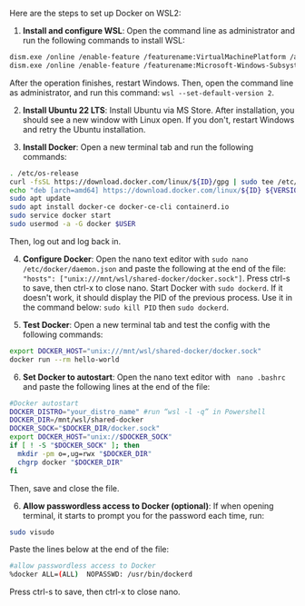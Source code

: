 Here are the steps to set up Docker on WSL2:

1. **Install and configure WSL**: Open the command line as administrator and run the following commands to install WSL:

```bash
dism.exe /online /enable-feature /featurename:VirtualMachinePlatform /all /norestart
dism.exe /online /enable-feature /featurename:Microsoft-Windows-Subsystem-Linux /all /norestart
```
After the operation finishes, restart Windows. Then, open the command line as administrator, and run this command: `wsl --set-default-version 2`.

2. **Install Ubuntu 22 LTS**: Install Ubuntu via MS Store. After installation, you should see a new window with Linux open. If you don't, restart Windows and retry the Ubuntu installation.

3. **Install Docker**: Open a new terminal tab and run the following commands:

```bash
. /etc/os-release
curl -fsSL https://download.docker.com/linux/${ID}/gpg | sudo tee /etc/apt/trusted.gpg.d/docker.asc
echo "deb [arch=amd64] https://download.docker.com/linux/${ID} ${VERSION_CODENAME} stable" | sudo tee /etc/apt/sources.list.d/docker.list
sudo apt update
sudo apt install docker-ce docker-ce-cli containerd.io
sudo service docker start
sudo usermod -a -G docker $USER
```

Then, log out and log back in.

4. **Configure Docker**: Open the nano text editor with `sudo nano /etc/docker/daemon.json` and paste the following at the end of the file: `"hosts": ["unix:///mnt/wsl/shared-docker/docker.sock"]`. Press ctrl-s to save, then ctrl-x to close nano. Start Docker with `sudo dockerd`. If it doesn't work, it should display the PID of the previous process. Use it in the command below: `sudo kill PID` then `sudo dockerd`.

5. **Test Docker**: Open a new terminal tab and test the config with the following commands:

```bash
export DOCKER_HOST="unix:///mnt/wsl/shared-docker/docker.sock"
docker run --rm hello-world
```
6. **Set Docker to autostart**: Open the nano text editor with ` nano .bashrc` and paste the following lines at the end of the file:

```bash
#Docker autostart
DOCKER_DISTRO="your_distro_name" #run “wsl -l -q” in Powershell
DOCKER_DIR=/mnt/wsl/shared-docker
DOCKER_SOCK="$DOCKER_DIR/docker.sock"
export DOCKER_HOST="unix://$DOCKER_SOCK"
if [ ! -S "$DOCKER_SOCK" ]; then
  mkdir -pm o=,ug=rwx "$DOCKER_DIR"
  chgrp docker "$DOCKER_DIR"
fi
```
Then, save and close the file.

6. **Allow passwordless access to Docker (optional)**: If when opening terminal, it starts to prompt you for the password each time, run:

```bash
sudo visudo
```
Paste the lines below at the end of the file:
```bash
#allow passwordless access to Docker
%docker ALL=(ALL)  NOPASSWD: /usr/bin/dockerd
```
Press ctrl-s to save, then ctrl-x to close nano.

